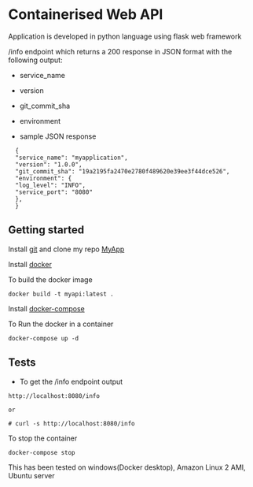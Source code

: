 # Containerised Web API

Application is developed in python language using flask web framework

/info endpoint which returns a 200 response in JSON format with the following output:

- service_name
- version
- git_commit_sha
- environment

- sample JSON response

```
  {
  "service_name": "myapplication",
  "version": "1.0.0",
  "git_commit_sha": "19a2195fa2470e2780f489620e39ee3f44dce526",
  "environment": {
  "log_level": "INFO",
  "service_port": "8080"
  },
  }
```

## Getting started

Install [git](https://git-scm.com/downloads) and clone my repo [MyApp](https://github.com/kaviit/MyApplication.git)

Install [docker](https://docs.docker.com/engine/installation/)

To build the docker image

```shell
docker build -t myapi:latest .
```

Install [docker-compose](https://docs.docker.com/compose/install/)

To Run the docker in a container

```shell
docker-compose up -d
```

## Tests

- To get the /info endpoint output

```shell
http://localhost:8080/info

or

# curl -s http://localhost:8080/info
```

To stop the container

```shell
docker-compose stop
```

This has been tested on windows(Docker desktop), Amazon Linux 2 AMI, Ubuntu server
